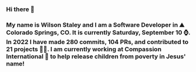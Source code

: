 ### Hi there 👋

### My name is Wilson Staley and I am a Software Developer in ⛰ Colorado Springs, CO.  It is currently Saturday, September 10 ⌚. In 2022 I have made 280 commits, 104 PRs, and contributed to 21 projects 👨‍💻. I am currently working at Compassion International 🏢 to help release children from poverty in Jesus' name!